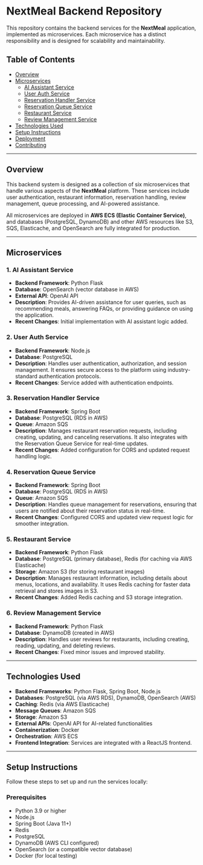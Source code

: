 # NextMeal Backend Repository

This repository contains the backend services for the **NextMeal** application, implemented as microservices. Each microservice has a distinct responsibility and is designed for scalability and maintainability.

## Table of Contents

- [Overview](#overview)
- [Microservices](#microservices)
  - [AI Assistant Service](#ai-assistant-service)
  - [User Auth Service](#user-auth-service)
  - [Reservation Handler Service](#reservation-handler-service)
  - [Reservation Queue Service](#reservation-queue-service)
  - [Restaurant Service](#restaurant-service)
  - [Review Management Service](#review-management-service)
- [Technologies Used](#technologies-used)
- [Setup Instructions](#setup-instructions)
- [Deployment](#deployment)
- [Contributing](#contributing)

---

## Overview

This backend system is designed as a collection of six microservices that handle various aspects of the **NextMeal** platform. These services include user authentication, restaurant information, reservation handling, review management, queue processing, and AI-powered assistance.

All microservices are deployed in **AWS ECS (Elastic Container Service)**, and databases (PostgreSQL, DynamoDB) and other AWS resources like S3, SQS, Elasticache, and OpenSearch are fully integrated for production.

---

## Microservices

### 1. **AI Assistant Service**
- **Backend Framework**: Python Flask
- **Database**: OpenSearch (vector database in AWS)
- **External API**: OpenAI API
- **Description**: Provides AI-driven assistance for user queries, such as recommending meals, answering FAQs, or providing guidance on using the application.
- **Recent Changes**: Initial implementation with AI assistant logic added.

### 2. **User Auth Service**
- **Backend Framework**: Node.js
- **Database**: PostgreSQL
- **Description**: Handles user authentication, authorization, and session management. It ensures secure access to the platform using industry-standard authentication protocols.
- **Recent Changes**: Service added with authentication endpoints.

### 3. **Reservation Handler Service**
- **Backend Framework**: Spring Boot
- **Database**: PostgreSQL (RDS in AWS)
- **Queue**: Amazon SQS
- **Description**: Manages restaurant reservation requests, including creating, updating, and canceling reservations. It also integrates with the Reservation Queue Service for real-time updates.
- **Recent Changes**: Added configuration for CORS and updated request handling logic.

### 4. **Reservation Queue Service**
- **Backend Framework**: Spring Boot
- **Database**: PostgreSQL (RDS in AWS)
- **Queue**: Amazon SQS
- **Description**: Handles queue management for reservations, ensuring that users are notified about their reservation status in real-time.
- **Recent Changes**: Configured CORS and updated view request logic for smoother integration.

### 5. **Restaurant Service**
- **Backend Framework**: Python Flask
- **Database**: PostgreSQL (primary database), Redis (for caching via AWS Elasticache)
- **Storage**: Amazon S3 (for storing restaurant images)
- **Description**: Manages restaurant information, including details about menus, locations, and availability. It uses Redis caching for faster data retrieval and stores images in S3.
- **Recent Changes**: Added Redis caching and S3 storage integration.

### 6. **Review Management Service**
- **Backend Framework**: Python Flask
- **Database**: DynamoDB (created in AWS)
- **Description**: Handles user reviews for restaurants, including creating, reading, updating, and deleting reviews.
- **Recent Changes**: Fixed minor issues and improved stability.

---

## Technologies Used

- **Backend Frameworks**: Python Flask, Spring Boot, Node.js
- **Databases**: PostgreSQL (via AWS RDS), DynamoDB, OpenSearch (AWS)
- **Caching**: Redis (via AWS Elasticache)
- **Message Queues**: Amazon SQS
- **Storage**: Amazon S3
- **External APIs**: OpenAI API for AI-related functionalities
- **Containerization**: Docker
- **Orchestration**: AWS ECS
- **Frontend Integration**: Services are integrated with a ReactJS frontend.

---

## Setup Instructions

Follow these steps to set up and run the services locally:

### Prerequisites

- Python 3.9 or higher
- Node.js
- Spring Boot (Java 11+)
- Redis
- PostgreSQL
- DynamoDB (AWS CLI configured)
- OpenSearch (or a compatible vector database)
- Docker (for local testing)
